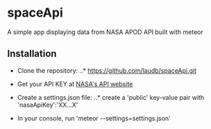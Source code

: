 # spaceApi
A simple app displaying data from NASA APOD API built with meteor

## Installation

* Clone the repository:
..* https://github.com/laudb/spaceApi.git

* Get your API KEY at [NASA's API website](https://api.nasa.gov/index.html#apply-for-an-api-key)

* Create a settings.json file:
..* create a 'public' key-value pair with 'nasaApiKey':'XX...X'

* In your console, run 'meteor --settings=settings.json'